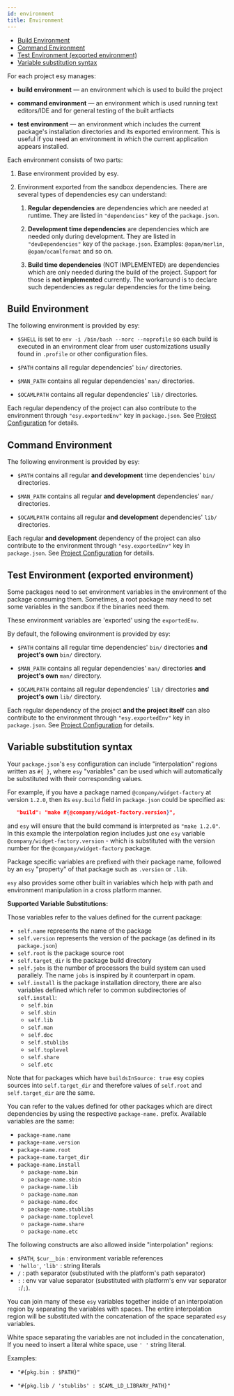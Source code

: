 ```yaml
---
id: environment
title: Environment
---
```


<!-- START doctoc generated TOC please keep comment here to allow auto update -->
<!-- DON'T EDIT THIS SECTION, INSTEAD RE-RUN doctoc TO UPDATE -->

- [Build Environment](#build-environment)
- [Command Environment](#command-environment)
- [Test Environment (exported environment)](#test-environment-exported-environment)
- [Variable substitution syntax](#variable-substitution-syntax)

<!-- END doctoc generated TOC please keep comment here to allow auto update -->

For each project esy manages:

* **build environment** — an environment which is used to build the project

* **command environment** — an environment which is used running text editors/IDE
  and for general testing of the built artfiacts

* **test environment** — an environment which includes the current package's
  installation directories and its exported environment. This is useful if you need
  an environment in which the current application appears installed.

Each environment consists of two parts:

1. Base environment provided by esy.
2. Environment exported from the sandbox dependencies. There are several types
   of dependencies esy can understand:

   1. **Regular dependencies** are dependencies which are needed at runtime.
      They are listed in `"dependencies"` key of the `package.json`.

   2. **Development time dependencies** are dependencies which are needed only
      during development. They are listed in `"devDependencies"` key of the
      `package.json`. Examples: `@opam/merlin`, `@opam/ocamlformat` and so on.

   3. **Build time dependencies** (NOT IMPLEMENTED) are dependencies which are
      only needed during the build of the project. Support for those is **not
      implemented** currently. The workaround is to declare such dependencies as
      regular dependencies for the time being.

## Build Environment

The following environment is provided by esy:

* `$SHELL` is set to `env -i /bin/bash --norc --noprofile` so each build is
  executed in an environment clear from user customizations usually found in
  `.profile` or other configuration files.

* `$PATH` contains all regular dependencies' `bin/` directories.

* `$MAN_PATH` contains all regular dependencies' `man/` directories.

* `$OCAMLPATH` contains all regular dependencies' `lib/` directories.

Each regular dependency of the project can also contribute to the environment
through `"esy.exportedEnv"` key in `package.json`. See [Project
Configuration](configuration.md) for details.

## Command Environment

The following environment is provided by esy:

* `$PATH` contains all regular **and development** time dependencies' `bin/`
  directories.

* `$MAN_PATH` contains all regular **and development** dependencies' `man/`
  directories.

* `$OCAMLPATH` contains all regular **and development** dependencies' `lib/`
  directories.

Each regular **and development** dependency of the project can also contribute to the
environment through `"esy.exportedEnv"` key in `package.json`. See [Project
Configuration](configuration.md) for details.

## Test Environment (exported environment)

Some packages need to set environment variables in the environment of the package consuming them. Sometimes, a root package may need to set some variables in the sandbox if the binaries need them.

These environment variables are 'exported' using the `exportedEnv`.

By default, the following environment is provided by esy:

* `$PATH` contains all regular time dependencies' `bin/`
  directories **and project's own** `bin/` directory.

* `$MAN_PATH` contains all regular dependencies' `man/`
  directories **and project's own** `man/` directory.

* `$OCAMLPATH` contains all regular dependencies' `lib/`
  directories  **and project's own** `lib/` directory.

Each regular dependency of the project **and the project itself** can also
contribute to the environment through `"esy.exportedEnv"` key in `package.json`.
See [Project Configuration](configuration.md) for details.

## Variable substitution syntax

Your `package.json`'s `esy` configuration can include "interpolation" regions
written as `#{ }`, where `esy` "variables" can be used which will automatically
be substituted with their corresponding values.

For example, if you have a package named `@company/widget-factory` at version
`1.2.0`, then its `esy.build` field in `package.json` could be specified as:

```json
   "build": "make #{@company/widget-factory.version}",
```

and `esy` will ensure that the build command is interpreted as `"make 1.2.0"`.
In this example the interpolation region includes just one `esy` variable
`@company/widget-factory.version` - which is substituted with the version number
for the `@company/widget-factory` package.

Package specific variables are prefixed with their package name, followed
by an `esy` "property" of that package such as `.version` or `.lib`.

`esy` also provides some other built in variables which help with path and environment
manipulation in a cross platform manner.

**Supported Variable Substitutions:**

Those variables refer to the values defined for the current package:

* `self.name` represents the name of the package
* `self.version` represents the version of the package (as defined in its
  `package.json`)
* `self.root` is the package source root
* `self.target_dir` is the package build directory
* `self.jobs` is the number of processors the build system can used parallely. The name `jobs` is inspired by it counterpart in opam.
* `self.install` is the package installation directory, there are also
  variables defined which refer to common subdirectories of `self.install`:
  * `self.bin`
  * `self.sbin`
  * `self.lib`
  * `self.man`
  * `self.doc`
  * `self.stublibs`
  * `self.toplevel`
  * `self.share`
  * `self.etc`

Note that for packages which have `buildsInSource: true` esy copies sources into `self.target_dir` and therefore values of `self.root` and `self.target_dir` are the same.

You can refer to the values defined for other packages which are direct
dependencies by using the respective `package-name.` prefix. Available variables are the same:

* `package-name.name`
* `package-name.version`
* `package-name.root`
* `package-name.target_dir`
* `package-name.install`
  * `package-name.bin`
  * `package-name.sbin`
  * `package-name.lib`
  * `package-name.man`
  * `package-name.doc`
  * `package-name.stublibs`
  * `package-name.toplevel`
  * `package-name.share`
  * `package-name.etc`

The following constructs are also allowed inside "interpolation" regions:

* `$PATH`, `$cur__bin` : environment variable references
* `'hello'`, `'lib'` : string literals
* `/` : path separator (substituted with the platform's path separator)
* `:` : env var value separator (substituted with platform's env var separator `:`/`;`).

You can join many of these `esy` variables together inside of an interpolation region
by separating the variables with spaces. The entire interpolation region will be substituted
with the concatenation of the space separated `esy` variables.

White space separating the variables are not included in the concatenation, If
you need to insert a literal white space, use `' '` string literal.

Examples:

* `"#{pkg.bin : $PATH}"`

* `"#{pkg.lib / 'stublibs' : $CAML_LD_LIBRARY_PATH}"`
